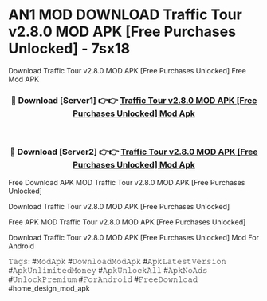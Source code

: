 # AN1 MOD DOWNLOAD Traffic Tour v2.8.0 MOD APK [Free Purchases Unlocked] - 7sx18
Download Traffic Tour v2.8.0 MOD APK [Free Purchases Unlocked] Free Mod APK

<div align="center">
<h3>🔴 Download [Server1] 👉👉 <a href="https://apk-comot.site?title=Traffic_Tour_v2.8.0_MOD_APK_[Free_Purchases_Unlocked]">Traffic Tour v2.8.0 MOD APK [Free Purchases Unlocked] Mod Apk</a></h3><br>

<h3>🔴 Download [Server2] 👉👉 <a href="https://apk-comot.site?title=Traffic_Tour_v2.8.0_MOD_APK_[Free_Purchases_Unlocked]">Traffic Tour v2.8.0 MOD APK [Free Purchases Unlocked] Mod Apk</a></h3>
</div>


Free Download APK MOD Traffic Tour v2.8.0 MOD APK [Free Purchases Unlocked]

Download Traffic Tour v2.8.0 MOD APK [Free Purchases Unlocked] 

Free APK MOD Traffic Tour v2.8.0 MOD APK [Free Purchases Unlocked] 

Download Traffic Tour v2.8.0 MOD APK [Free Purchases Unlocked] Mod For Android

𝚃𝚊𝚐𝚜: #𝙼𝚘𝚍𝙰𝚙𝚔 #𝙳𝚘𝚠𝚗𝚕𝚘𝚊𝚍𝙼𝚘𝚍𝙰𝚙𝚔 #𝙰𝚙𝚔𝙻𝚊𝚝𝚎𝚜𝚝𝚅𝚎𝚛𝚜𝚒𝚘𝚗 #𝙰𝚙𝚔𝚄𝚗𝚕𝚒𝚖𝚒𝚝𝚎𝚍𝙼𝚘𝚗𝚎𝚢 #𝙰𝚙𝚔𝚄𝚗𝚕𝚘𝚌𝚔𝙰𝚕𝚕 #𝙰𝚙𝚔𝙽𝚘𝙰𝚍𝚜 #𝚄𝚗𝚕𝚘𝚌𝚔𝙿𝚛𝚎𝚖𝚒𝚞𝚖 #𝙵𝚘𝚛𝙰𝚗𝚍𝚛𝚘𝚒𝚍 #𝙵𝚛𝚎𝚎𝙳𝚘𝚠𝚗𝚕𝚘𝚊𝚍 #home_design_mod_apk